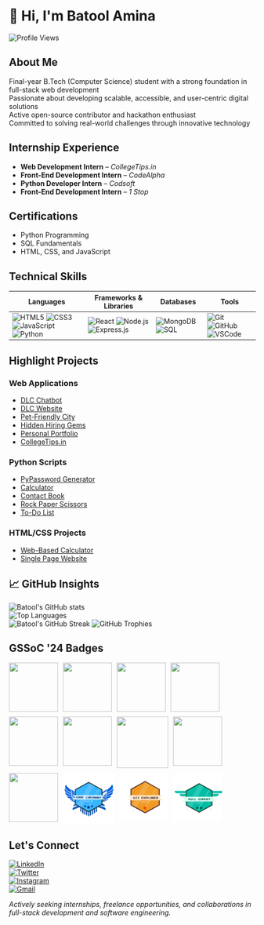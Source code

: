 # 👋 Hi, I'm Batool Amina

![Profile Views](https://komarev.com/ghpvc/?username=BatoolAmina&color=red)

## About Me

Final-year B.Tech (Computer Science) student with a strong foundation in full-stack web development  
Passionate about developing scalable, accessible, and user-centric digital solutions  
Active open-source contributor and hackathon enthusiast  
Committed to solving real-world challenges through innovative technology

## Internship Experience

- **Web Development Intern** – *CollegeTips.in*
- **Front-End Development Intern** – *CodeAlpha*  
- **Python Developer Intern** – *Codsoft*  
- **Front-End Development Intern** – *1 Stop*  

## Certifications

- Python Programming  
- SQL Fundamentals  
- HTML, CSS, and JavaScript 

## Technical Skills

| Languages | Frameworks & Libraries | Databases | Tools |
|-----------|------------------------|-----------|-------|
| ![HTML5](https://img.shields.io/badge/HTML5-E34F26?logo=html5&logoColor=white) ![CSS3](https://img.shields.io/badge/CSS3-1572B6?logo=css3&logoColor=white) ![JavaScript](https://img.shields.io/badge/JavaScript-F7DF1E?logo=javascript&logoColor=black) ![Python](https://img.shields.io/badge/Python-3776AB?logo=python&logoColor=white) | ![React](https://img.shields.io/badge/React-20232A?logo=react&logoColor=61DAFB) ![Node.js](https://img.shields.io/badge/Node.js-339933?logo=nodedotjs&logoColor=white) ![Express.js](https://img.shields.io/badge/Express.js-000000?logo=express&logoColor=white) | ![MongoDB](https://img.shields.io/badge/MongoDB-47A248?logo=mongodb&logoColor=white) ![SQL](https://img.shields.io/badge/SQL-4479A1?logo=postgresql&logoColor=white) | ![Git](https://img.shields.io/badge/Git-F05032?logo=git&logoColor=white) ![GitHub](https://img.shields.io/badge/GitHub-181717?logo=github&logoColor=white) ![VSCode](https://img.shields.io/badge/VS%20Code-007ACC?logo=visualstudiocode&logoColor=white) |

## Highlight Projects

### Web Applications

- [DLC Chatbot](https://github.com/BatoolAmina/DLC-Chatbot)
- [DLC Website](https://github.com/BatoolAmina/DLC_Website_BatoolAmina)
- [Pet-Friendly City](https://github.com/BatoolAmina/Pet-Friendly-City)
- [Hidden Hiring Gems](https://github.com/BatoolAmina/Hidden-Hiring-Gems) 
- [Personal Portfolio](https://github.com/BatoolAmina/portfolio)
- [CollegeTips.in](https://github.com/BatoolAmina/CollegeTips.in)

### Python Scripts

- [PyPassword Generator](https://github.com/BatoolAmina/CODSOFT/blob/main/PasswordGenerator.py)  
- [Calculator](https://github.com/BatoolAmina/CODSOFT/blob/main/Calculator.py)  
- [Contact Book](https://github.com/BatoolAmina/CODSOFT/blob/main/ContactBook.py)  
- [Rock Paper Scissors](https://github.com/BatoolAmina/CODSOFT/blob/main/RockPaperScissor.py)  
- [To-Do List](https://github.com/BatoolAmina/CODSOFT/blob/main/ToDoList.py)

### HTML/CSS Projects

- [Web-Based Calculator](https://github.com/BatoolAmina/HtmlAndBootstrapCalculator)  
- [Single Page Website](https://github.com/BatoolAmina/SinglePageWebsite)  

## 📈 GitHub Insights

![Batool's GitHub stats](https://github-readme-stats.vercel.app/api?username=BatoolAmina&show_icons=true&theme=radical)  
![Top Languages](https://github-readme-stats.vercel.app/api/top-langs/?username=BatoolAmina&layout=compact&theme=radical)  
![Batool's GitHub Streak](https://streak-stats.demolab.com/?user=BatoolAmina&theme=tokyonight)
![GitHub Trophies](https://github-profile-trophy.vercel.app/?username=BatoolAmina&theme=radical)

## GSSoC '24 Badges

<div align='center' style='display:flex; flex-wrap:wrap; gap:10px;'>
  <img src="https://raw.githubusercontent.com/GSSoC24/Postman-Challenge/main/docs/assets/Postman%20White.png" width="100px" height="100px" />
  <img src="https://raw.githubusercontent.com/GSSoC24/Postman-Challenge/main/docs/assets/1.png" width="100px" height="100px" />
  <img src="https://raw.githubusercontent.com/GSSoC24/Postman-Challenge/main/docs/assets/2.png" width="100px" height="100px" />
  <img src="https://raw.githubusercontent.com/GSSoC24/Postman-Challenge/main/docs/assets/3.png" width="100px" height="100px" />
  <img src="https://raw.githubusercontent.com/GSSoC24/Postman-Challenge/main/docs/assets/4.png" width="100px" height="100px" />
  <img src="https://raw.githubusercontent.com/GSSoC24/Postman-Challenge/main/docs/assets/5.png" width="100px" height="100px" />
  <img src="https://raw.githubusercontent.com/GSSoC24/Postman-Challenge/main/docs/assets/6.png" width="105px" height="105px" />
  <img src="https://raw.githubusercontent.com/GSSoC24/Postman-Challenge/main/docs/assets/7.png" width="100px" height="100px" />
  <img src="https://raw.githubusercontent.com/GSSoC24/Postman-Challenge/main/docs/assets/8.png" width="100px" height="100px" />
  <img src="https://raw.githubusercontent.com/GSSoC24/Contributor/refs/heads/main/assets/Code%20Luminary.png" width="105px" height="105px" />
  <img src="https://raw.githubusercontent.com/GSSoC24/Contributor/refs/heads/main/assets/Git%20Explorer.png" width="100px" height="100px" />
  <img src="https://raw.githubusercontent.com/GSSoC24/Contributor/refs/heads/main/assets/Pull%20Expert.png" width="100px" height="100px" />
</div>

## Let's Connect

[![LinkedIn](https://img.shields.io/badge/LinkedIn-blue?logo=linkedin&logoColor=white)](https://www.linkedin.com/in/batool-amina/)  
[![Twitter](https://img.shields.io/badge/Twitter-1DA1F2?logo=twitter&logoColor=white)](https://x.com/Batool_Amina786)  
[![Instagram](https://img.shields.io/badge/Instagram-E4405F?logo=instagram&logoColor=white)](https://www.instagram.com/aminaaa.batool.786/)  
[![Gmail](https://img.shields.io/badge/Gmail-red?logo=gmail&logoColor=white)](mailto:batool.amina.110@gmail.com)

*Actively seeking internships, freelance opportunities, and collaborations in full-stack development and software engineering.*
